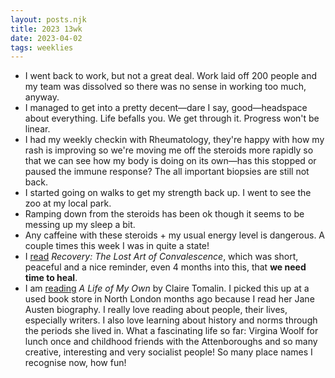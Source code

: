 ```yaml
---
layout: posts.njk
title: 2023 13wk
date: 2023-04-02
tags: weeklies
---
```


- I went back to work, but not a great deal. Work laid off 200 people and my team was dissolved so there was no sense in working too much, anyway. 
- I managed to get into a pretty decent—dare I say, good—headspace about everything. Life befalls you. We get through it. Progress won't be linear. 
- I had my weekly checkin with Rheumatology, they're happy with how my rash is improving so we're moving me off the steroids more rapidly so that we can see how my body is doing on its own—has this stopped or paused the immune response? The all important biopsies are still not back. 
- I started going on walks to get my strength back up. I went to see the zoo at my local park. 
- Ramping down from the steroids has been ok though it seems to be messing up my sleep a bit. 
- Any caffeine with these steroids + my usual energy level is dangerous. A couple times this week I was in quite a state!
- I [read](/reading) _Recovery: The Lost Art of Convalescence_, which was short, peaceful and a nice reminder, even 4 months into this, that **we need time to heal**. 
- I am [reading](/reading) _A Life of My Own_ by Claire Tomalin. I picked this up at a used book store in North London months ago because I read her Jane Austen biography. I really love reading about people, their lives, especially writers. I also love learning about history and norms through the periods she lived in. What a fascinating life so far: Virgina Woolf for lunch once and childhood friends with the Attenboroughs and so many creative, interesting and very socialist people! So many place names I recognise now, how fun! 
